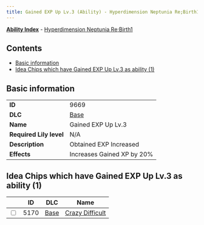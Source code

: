 ```yaml
---
title: Gained EXP Up Lv.3 (Ability) - Hyperdimension Neptunia Re;Birth1
---
```


[**Ability Index**](/neptunia/rb1/ability/index.html) - [Hyperdimension Neptunia Re;Birth1](/neptunia/rb1)

## Contents

- [Basic information](#basic-information)
- [Idea Chips which have Gained EXP Up Lv.3 as ability (1)](#idea-chips-which-have-gained-exp-up-lv3-as-ability-1)

## Basic information

|   |   |
| -- | -- |
| **ID** | 9669 |
| **DLC** | [Base](/neptunia/rb1/dlc/1-base.html) |
| **Name** | Gained EXP Up Lv.3 |
| **Required Lily level** | N/A |
| **Description** | Obtained EXP Increased |
| **Effects** | Increases Gained XP by 20% |


## Idea Chips which have Gained EXP Up Lv.3 as ability (1)

|    | ID | DLC | Name |
| -- | -- | --- | ---- |
| <input type="checkbox" id="rb1-item-1-5170" class="trackbox" /> | 5170 | [Base](/neptunia/rb1/dlc/1-base.html) | [Crazy Difficult](/neptunia/rb1/item/1-5170-crazy-difficult.html) |
